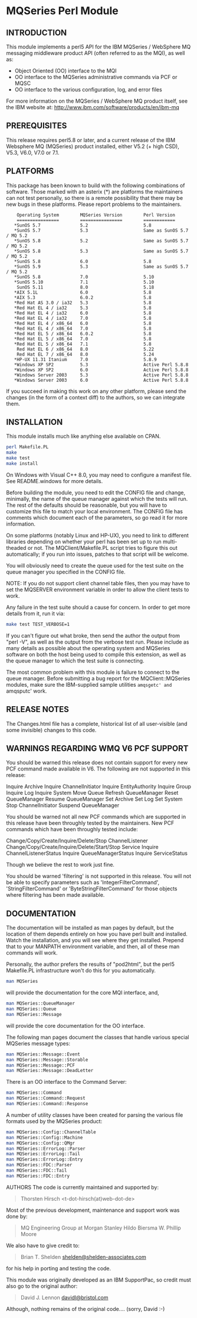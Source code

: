 # MQSeries Perl Module

## INTRODUCTION
This module implements a perl5 API for the IBM MQSeries / WebSphere MQ
messaging middleware product API (often referred to as the MQI), as well
as:

* Object Oriented (OO) interface to the MQI
* OO interface to the MQSeries administrative commands via PCF or MQSC
* OO interface to the various configuration, log, and error files

For more information on the MQSeries / WebSphere MQ product itself, see
the IBM website at: http://www.ibm.com/software/products/en/ibm-mq

## PREREQUISITES
This release requires perl5.8 or later, and a current release of the IBM
Websphere MQ (MQSeries) product installed, either V5.2 (+ high CSD),
V5.3, V6.0, V7.0 or 7.1.

## PLATFORMS
This package has been known to build with the following combinations of
software. Those marked with an asterix (\*) are platforms the maintainers
can not test personally, so there is a remote possibility that there may
be new bugs in these platforms. Please report problems to the
maintainers.

```
    Operating System        MQSeries Version        Perl Version
    ================        ================        ============
   *SunOS 5.7               5.2                     5.8
   *SunOS 5.7               5.3                     Same as SunOS 5.7 / MQ 5.2
   *SunOS 5.8               5.2                     Same as SunOS 5.7 / MQ 5.2
   *SunOS 5.8               5.3                     Same as SunOS 5.7 / MQ 5.2
   *SunOS 5.8               6.0                     5.8
   *SunOS 5.9               5.3                     Same as SunOS 5.7 / MQ 5.2
   *SunOS 5.8               7.0                     5.10
   *SunOS 5.10              7.1                     5.10
    SunOS 5.11              8.0                     5.18
   *AIX 5.1L                6.0                     5.8
   *AIX 5.3                 6.0.2                   5.8
   *Red Hat AS 3.0 / ia32   5.3                     5.8
   *Red Hat EL 4 / ia32     5.3                     5.8
   *Red Hat EL 4 / ia32     6.0                     5.8
   *Red Hat EL 4 / ia32     7.0                     5.8
   *Red Hat EL 4 / x86_64   6.0                     5.8
   *Red Hat EL 4 / x86_64   7.0                     5.8
   *Red Hat EL 5 / x86_64   6.0.2                   5.8
   *Red Hat EL 5 / x86_64   7.0                     5.8
   *Red Hat EL 5 / x86_64   7.1                     5.8
    Red Hat EL 6 / x86_64   8.0                     5.22
    Red Hat EL 7 / x86_64   8.0                     5.24
   *HP-UX 11.31 Itanium     7.0                     5.8.9
   *Windows XP SP2          5.3                     Active Perl 5.8.8
   *Windows XP SP2          6.0                     Active Perl 5.8.8
   *Windows Server 2003     5.3                     Active Perl 5.8.8
   *Windows Server 2003     6.0                     Active Perl 5.8.8
```

If you succeed in making this work on any other platform, please send
the changes (in the form of a context diff) to the authors, so we can
integrate them.

## INSTALLATION
This module installs much like anything else available on CPAN.

```bash
perl Makefile.PL
make
make test
make install
```

On Windows with Visual C++ 8.0, you may need to configure a manifest
file. See README.windows for more details.

Before building the module, you need to edit the CONFIG file and change,
minimally, the name of the queue manager against which the tests will
run. The rest of the defaults should be reasonable, but you will have to
customize this file to match your local environment. The CONFIG file has
comments which document each of the parameters, so go read it for more
information.

On some platforms (notably Linux and HP-UX), you need to link to
different libraries depending on whether your perl has been set up to
run multi-theaded or not. The MQClient/Makefile.PL script tries to
figure this out automatically; if you run into issues, patches to that
script will be welcome.

You will obviously need to create the queue used for the test suite on
the queue manager you specified in the CONFIG file.

NOTE: If you do not support client channel table files, then you may
have to set the MQSERVER environment variable in order to allow the
client tests to work.

Any failure in the test suite should a cause for concern. In order to
get more details from it, run it via:

```bash
make test TEST_VERBOSE=1
```

If you can't figure out what broke, then send the author the output from
"perl -V", as well as the output from the verbose test run. Please
include as many details as possible about the operating system and
MQSeries software on both the host being used to compile this extension,
as well as the queue manager to which the test suite is connecting.

The most common problem with this module is failure to connect to the
queue manager. Before submitting a bug report for the MQClient::MQSeries
modules, make sure the IBM-supplied sample utilities `amqsgetc' and
`amqsputc' work.

## RELEASE NOTES
The Changes.html file has a complete, historical list of all
user-visible (and some invisible) changes to this code.

## WARNINGS REGARDING WMQ V6 PCF SUPPORT
You should be warned this release does not contain support for every new
PCF command made available in V6. The following are not supported in
this release:

Inquire Archive Inquire ChannelInitiator Inquire EntityAuthority Inquire
Group Inquire Log Inquire System Move Queue Refresh QueueManager Reset
QueueManager Resume QueueManager Set Archive Set Log Set System Stop
ChannelInitiator Suspend QueueManager

You should be warned not all new PCF commands which are supported in
this release have been throughly tested by the maintainers. New PCF
commands which have been throughly tested include:

Change/Copy/Create/Inquire/Delete/Stop ChannelListener
Change/Copy/Create/Inquire/Delete/Start/Stop Service Inquire
ChannelListenerStatus Inquire QueueManagerStatus Inquire ServiceStatus

Though we believe the rest to work just fine.

You should be warned 'filtering' is not supported in this release. You
will not be able to specify parameters such as 'IntegerFilterCommand',
'StringFilterCommand' or 'ByteStringFilterCommand' for those objects
where filtering has been made available.

## DOCUMENTATION
The documentation will be installed as man pages by default, but the
location of them depends entirely on how you have perl built and
installed. Watch the installation, and you will see where they get
installed. Prepend that to your MANPATH environment variable, and then,
all of these man commands will work.

Personally, the author prefers the results of "pod2html", but the perl5
Makefile.PL infrastructure won't do this for you automatically.

```bash
man MQSeries
```

will provide the documentation for the core MQI interface, and,

```bash
man MQSeries::QueueManager
man MQSeries::Queue
man MQSeries::Message
```

will provide the core documentation for the OO interface.

The following man pages document the classes that handle various special
MQSeries message types:

```bash
man MQSeries::Message::Event
man MQSeries::Message::Storable
man MQSeries::Message::PCF
man MQSeries::Message::DeadLetter
```

There is an OO interface to the Command Server:

```bash
man MQSeries::Command
man MQSeries::Command::Request
man MQSeries::Command::Response
```

A number of utility classes have been created for parsing the various
file formats used by the MQSeries product:

```bash
man MQSeries::Config::ChannelTable
man MQSeries::Config::Machine
man MQSeries::Config::QMgr
man MQSeries::ErrorLog::Parser
man MQSeries::ErrorLog::Tail
man MQSeries::ErrorLog::Entry
man MQSeries::FDC::Parser
man MQSeries::FDC::Tail
man MQSeries::FDC::Entry
```

AUTHORS
The code is currently maintained and supported by:

> Thorsten Hirsch <t-dot-hirsch(at)web-dot-de>

Most of the previous development, maintenance and support work was done by:

> MQ Engineering Group at Morgan Stanley
> Hildo Biersma
> W. Phillip Moore

We also have to give credit to:

> Brian T. Shelden <shelden@shelden-associates.com>

for his help in porting and testing the code.

This module was originally developed as an IBM SupportPac, so credit
must also go to the original author:

> David J. Lennon <davidl@bristol.com>

Although, nothing remains of the original code.... (sorry, David :-)
